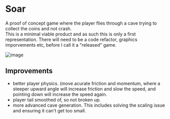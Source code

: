 # Soar  
A proof of concept game where the player flies through a cave trying to collect the coins and not crash.  
This is a minimal viable product and as such this is only a first representation. There will need to be a code refactor, graphics imporvements etc, before I call it a "released" game.

![image](https://github.com/Ben-Ryder/Ben-Ryder.github.io/blob/master/img/Soar.png?raw=true)

## Improvements   
- better player physics. (move acurate friction and momentum, where a steeper upward angle will increase friction and slow the speed, and pointing down will increase the speed again.   
-  player tail smoothed of, so not broken up.
- more advanced cave generation. This includes solving the scaling issue and ensuring it can't get too small.  
